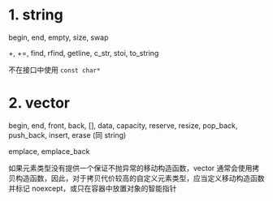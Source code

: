 # 1. string
begin, end, empty, size, swap

+, +=, find, rfind, getline, c_str, stoi, to_string

不在接口中使用 `const char*`

# 2. vector
begin, end, front, back, [], data, capacity, reserve, resize, pop_back, push_back, insert, erase (同 string)

emplace, emplace_back

如果元素类型没有提供一个保证不抛异常的移动构造函数，vector 通常会使用拷贝构造函数，因此，对于拷贝代价较高的自定义元素类型，应当定义移动构造函数并标记 noexcept，或只在容器中放置对象的智能指针